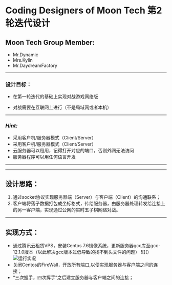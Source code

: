 # Coding Designers of Moon Tech 第2轮迭代设计

## __Moon Tech Group Member:__
* Mr.Dynamic
* Mrs.Kylin
* Mr.DaydreamFactory
- - - 

### 设计目标：
* 在第一轮迭代的基础上实现对战游戏网络版

* 对战需要在互联网上进行（不是局域网或者本机）

- - - 

### _Hint:_
* 采用客户机/服务器模式（Client/Server）
* 采用客户机/服务器模式（Client/Server）
* 云服务器可以租用，记得打开对应的端口，否则外网无法访问
* 服务器程序可以用任何语言开发
---

- - -
## 设计思路：
1. 通过socket协议实现服务器端（Server）与客户端（Client）的沟通联系；
2. 客户端将落子数据打包成坐标格式，传给服务器，由服务器处理转发给连接上的另一客户端，实现通过公网的实时五子棋网络对战。
---
## 实现方式：
* 通过腾讯云租赁VPS，安装Centos 7.6镜像系统，更新服务器gcc库至gcc-12.1.0版本（以此解决gcc版本过低导致的找不到头文件的问题）
![](）
![运行实况](https://github.com/MrDynimate/QTproject/images/running.jpg)
* 关闭Centos的FireWall，开放所有端口,以便实现服务器与客户端之间的连接；
* “三次握手，四次挥手”之后建立服务器与客户端之间的连接；
